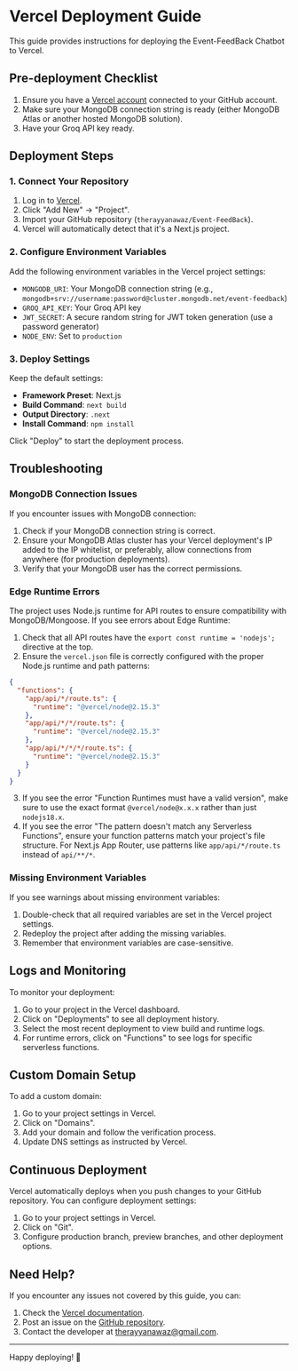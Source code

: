 # Vercel Deployment Guide

This guide provides instructions for deploying the Event-FeedBack Chatbot to Vercel.

## Pre-deployment Checklist

1. Ensure you have a [Vercel account](https://vercel.com/signup) connected to your GitHub account.
2. Make sure your MongoDB connection string is ready (either MongoDB Atlas or another hosted MongoDB solution).
3. Have your Groq API key ready.

## Deployment Steps

### 1. Connect Your Repository

1. Log in to [Vercel](https://vercel.com/).
2. Click "Add New" → "Project".
3. Import your GitHub repository (`therayyanawaz/Event-FeedBack`).
4. Vercel will automatically detect that it's a Next.js project.

### 2. Configure Environment Variables

Add the following environment variables in the Vercel project settings:

- `MONGODB_URI`: Your MongoDB connection string (e.g., `mongodb+srv://username:password@cluster.mongodb.net/event-feedback`)
- `GROQ_API_KEY`: Your Groq API key
- `JWT_SECRET`: A secure random string for JWT token generation (use a password generator)
- `NODE_ENV`: Set to `production`

### 3. Deploy Settings

Keep the default settings:

- **Framework Preset**: Next.js
- **Build Command**: `next build`
- **Output Directory**: `.next`
- **Install Command**: `npm install`

Click "Deploy" to start the deployment process.

## Troubleshooting

### MongoDB Connection Issues

If you encounter issues with MongoDB connection:

1. Check if your MongoDB connection string is correct.
2. Ensure your MongoDB Atlas cluster has your Vercel deployment's IP added to the IP whitelist, or preferably, allow connections from anywhere (for production deployments).
3. Verify that your MongoDB user has the correct permissions.

### Edge Runtime Errors

The project uses Node.js runtime for API routes to ensure compatibility with MongoDB/Mongoose. If you see errors about Edge Runtime:

1. Check that all API routes have the `export const runtime = 'nodejs';` directive at the top.
2. Ensure the `vercel.json` file is correctly configured with the proper Node.js runtime and path patterns:

```json
{
  "functions": {
    "app/api/*/route.ts": {
      "runtime": "@vercel/node@2.15.3"
    },
    "app/api/*/*/route.ts": {
      "runtime": "@vercel/node@2.15.3"
    },
    "app/api/*/*/*/route.ts": {
      "runtime": "@vercel/node@2.15.3"
    }
  }
}
```

3. If you see the error "Function Runtimes must have a valid version", make sure to use the exact format `@vercel/node@x.x.x` rather than just `nodejs18.x`.
4. If you see the error "The pattern doesn't match any Serverless Functions", ensure your function patterns match your project's file structure. For Next.js App Router, use patterns like `app/api/*/route.ts` instead of `api/**/*`.

### Missing Environment Variables

If you see warnings about missing environment variables:

1. Double-check that all required variables are set in the Vercel project settings.
2. Redeploy the project after adding the missing variables.
3. Remember that environment variables are case-sensitive.

## Logs and Monitoring

To monitor your deployment:

1. Go to your project in the Vercel dashboard.
2. Click on "Deployments" to see all deployment history.
3. Select the most recent deployment to view build and runtime logs.
4. For runtime errors, click on "Functions" to see logs for specific serverless functions.

## Custom Domain Setup

To add a custom domain:

1. Go to your project settings in Vercel.
2. Click on "Domains".
3. Add your domain and follow the verification process.
4. Update DNS settings as instructed by Vercel.

## Continuous Deployment

Vercel automatically deploys when you push changes to your GitHub repository. You can configure deployment settings:

1. Go to your project settings in Vercel.
2. Click on "Git".
3. Configure production branch, preview branches, and other deployment options.

## Need Help?

If you encounter any issues not covered by this guide, you can:

1. Check the [Vercel documentation](https://vercel.com/docs).
2. Post an issue on the [GitHub repository](https://github.com/therayyanawaz/event-feedBack/issues).
3. Contact the developer at therayyanawaz@gmail.com.

---

Happy deploying! 🚀 